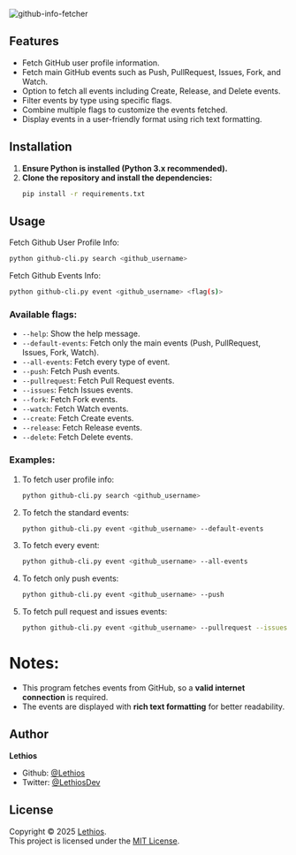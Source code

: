 ![github-info-fetcher](https://socialify.git.ci/Lethios/github-info-fetcher/image?custom_description=Easily+fetch+GitHub+user+profiles+and+event+history+right+from+your+terminal.&description=1&language=1&name=1&owner=1&pattern=Formal+Invitation&theme=Auto)

## Features
- Fetch GitHub user profile information.
- Fetch main GitHub events such as Push, PullRequest, Issues, Fork, and Watch.
- Option to fetch all events including Create, Release, and Delete events.
- Filter events by type using specific flags.
- Combine multiple flags to customize the events fetched.
- Display events in a user-friendly format using rich text formatting.

## Installation
1. **Ensure Python is installed (Python 3.x recommended).**
2. **Clone the repository and install the dependencies:**
   ```bash
   pip install -r requirements.txt
   ```

## Usage
Fetch Github User Profile Info:
```bash
python github-cli.py search <github_username>
```
Fetch Github Events Info:
```bash
python github-cli.py event <github_username> <flag(s)>
```

### Available flags:
- `--help`: Show the help message.
- `--default-events`: Fetch only the main events (Push, PullRequest, Issues, Fork, Watch).
- `--all-events`: Fetch every type of event.
- `--push`: Fetch Push events.
- `--pullrequest`: Fetch Pull Request events.
- `--issues`: Fetch Issues events.
- `--fork`: Fetch Fork events.
- `--watch`: Fetch Watch events.
- `--create`: Fetch Create events.
- `--release`: Fetch Release events.
- `--delete`: Fetch Delete events.

### Examples:
1. To fetch user profile info:
   ```bash
   python github-cli.py search <github_username>
   ```
2. To fetch the standard events:
   ```bash
   python github-cli.py event <github_username> --default-events
   ```
3. To fetch every event:
   ```bash
   python github-cli.py event <github_username> --all-events
   ```
4. To fetch only push events:
   ```bash
   python github-cli.py event <github_username> --push
   ```
5. To fetch pull request and issues events:
   ```bash
   python github-cli.py event <github_username> --pullrequest --issues
   ```

# Notes:
- This program fetches events from GitHub, so a **valid internet connection** is required.
- The events are displayed with **rich text formatting** for better readability.

## Author

**Lethios**
- Github: [@Lethios](https://github.com/Lethios)
- Twitter: [@LethiosDev](https://x.com/LethiosDev)

## License

Copyright © 2025 [Lethios](https://github.com/Lethios).  
This project is licensed under the [MIT License](LICENSE).
